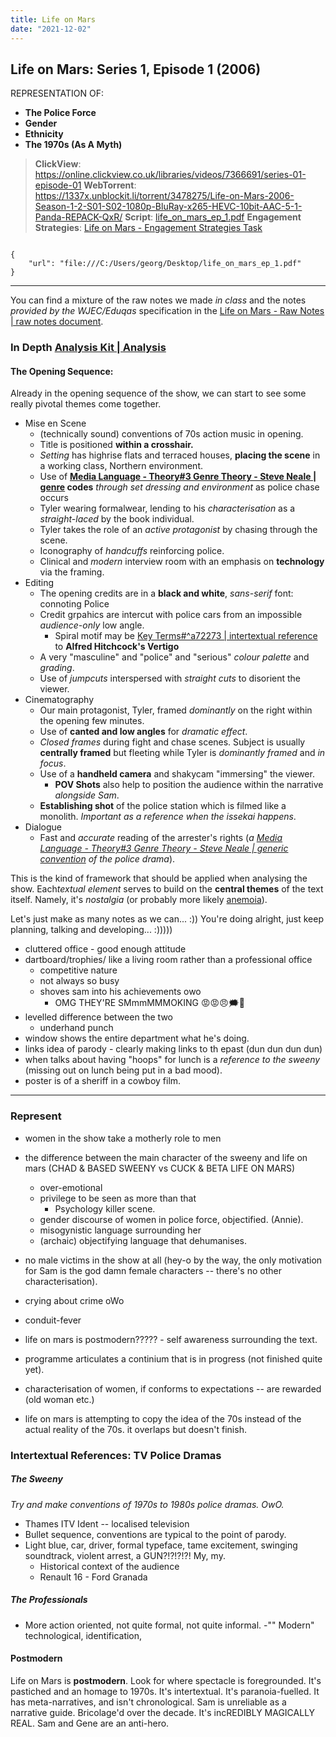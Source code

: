 ```yaml
---
title: Life on Mars
date: "2021-12-02"
---
```

## Life on Mars: Series 1, Episode 1 (2006)
REPRESENTATION OF:
- **The Police Force**
- **Gender**
- **Ethnicity**
- **The 1970s (As A Myth)**

> **ClickView**: https://online.clickview.co.uk/libraries/videos/7366691/series-01-episode-01
> **WebTorrent**: https://1337x.unblockit.li/torrent/3478275/Life-on-Mars-2006-Season-1-2-S01-S02-1080p-BluRay-x265-HEVC-10bit-AAC-5-1-Panda-REPACK-QxR/
> **Script**: [life_on_mars_ep_1.pdf](file:///C:/Users/georg/Desktop/life_on_mars_ep_1.pdf)
> **Engagement Strategies**: [Life on Mars - Engagement Strategies Task](Life%20on%20Mars%20-%20Engagement%20Strategies%20Task)

```pdf

{
	"url": "file:///C:/Users/georg/Desktop/life_on_mars_ep_1.pdf"
}

```

---

You can find a mixture of the raw notes we made *in class* and the notes *provided by the WJEC/Eduqas* specification in the [Life on Mars - Raw Notes | raw notes document](Life%20on%20Mars%20-%20Raw%20Notes%20|%20raw%20notes%20document).

### In Depth [Analysis Kit | Analysis](Analysis%20Kit%20|%20Analysis)
#### The Opening Sequence:
Already in the opening sequence of the show, we can start to see some really pivotal themes come together.

- Mise en Scene
	- (technically sound) conventions of 70s action music in opening.
	- Title is positioned **within a crosshair.**
	- *Setting* has highrise flats and terraced houses, **placing the scene** in a working class, Northern environment.
	- Use of **[Media Language - Theory#3 Genre Theory - Steve Neale | genre](Media%20Language%20-%20Theory#3%20Genre%20Theory%20-%20Steve%20Neale%20|%20genre) codes** *through set dressing and environment* as police chase occurs
	- Tyler wearing formalwear, lending to his *characterisation* as a *straight-laced* by the book individual.
	- Tyler takes the role of an *active protagonist* by chasing through the scene.
	- Iconography of *handcuffs* reinforcing police.
	- Clinical and *modern* interview room with an emphasis on **technology** via the framing.
- Editing
	- The opening credits are in a **black and white**, *sans-serif* font: connoting Police
	- Credit grpahics are intercut with police cars from an impossible *audience-only* low angle.
		- Spiral motif may be [Key Terms#^a72273 | intertextual reference](Key%20Terms#^a72273%20|%20intertextual%20reference) to **Alfred Hitchcock's Vertigo**
	- A very "masculine" and "police" and "serious" *colour palette* and *grading*.
	- Use of *jumpcuts* interspersed with *straight cuts* to disorient the viewer.
- Cinematography
	- Our main protagonist, Tyler, framed *dominantly* on the right within the opening few minutes.
	- Use of **canted and low angles** for *dramatic effect*.
	- *Closed frames* during fight and chase scenes. Subject is usually **centrally framed** but fleeting while Tyler is *dominantly framed* and *in focus*.
	- Use of a **handheld camera** and shakycam "immersing" the viewer.
		- **POV Shots** also help to position the audience within the narrative *alongside Sam*.
	- **Establishing shot** of the police station which is filmed like a monolith. *Important as a reference when the issekai happens*.
- Dialogue
	- Fast and *accurate* reading of the arrester's rights (*a [Media Language - Theory#3 Genre Theory - Steve Neale | generic convention](Media%20Language%20-%20Theory#3%20Genre%20Theory%20-%20Steve%20Neale%20|%20generic%20convention) of the police drama*).

This is the kind of framework that should be applied when analysing the show. Each*textual element* serves to build on the **central themes** of the text itself. Namely, it's *nostalgia* (or probably more likely [anemoia](https://bit.ly/3bJHQhu)). 


Let's just make as many notes as we can... :)) 
You're doing alright, just keep planning, talking and developing... :)))))
- cluttered office - good enough attitude
- dartboard/trophies/ like a living room rather than a professional office
	-	competitive nature
	-	not always so busy
	-	shoves sam into his achievements owo
		-	OMG THEY'RE SMmmMMMOKING 😡😡😠🗯👿
-	levelled difference between the two
	-	underhand punch
-	window shows the entire department what he's doing.
-	links idea of parody - clearly making links to th epast (dun dun dun dun)
-	when talks about having "hoops" for lunch is a *reference to the sweeny* (missing out on lunch being put in a bad mood).
-	poster is of a sheriff in a cowboy film. 

---

### Represent
-  women in the show take a motherly role to men
-  the difference between the main character of the sweeny and life on mars (CHAD & BASED SWEENY vs CUCK & BETA LIFE ON MARS)
	- over-emotional
	- privilege to be seen as more than that
		- Psychology killer scene. 
	- gender discourse of women in police force, objectified. (Annie). 
	- misogynistic language surrounding her
	- (archaic) objectifying language that dehumanises.
- no male victims in the show at all (hey-o by the way, the only motivation for Sam is the god damn female characters -- there's no other characterisation).

- crying about crime oWo
- conduit-fever
- life on mars is postmodern????? - self awareness surrounding the text. 
- programme articulates a continium that is in progress  (not finished quite yet). 
- characterisation of women, if conforms to expectations -- are rewarded (old woman etc.)
- life on mars is attempting to copy the idea of the 70s instead of the actual reality of the 70s. it overlaps but doesn't finish.

### Intertextual References: TV Police Dramas
##### The Sweeny
*Try and make conventions of 1970s to 1980s police dramas. OwO.*
- Thames ITV Ident -- localised television
- Bullet sequence, conventions are typical to the point of parody.
- Light blue, car, driver, formal typeface, tame excitement, swinging soundtrack, violent arrest, a GUN?!?!?!?! My, my.
	- Historical context of the audience
	- Renault 16 - Ford Granada

##### The Professionals
- More action oriented, not quite formal, not quite informal.
-"" Modern" technological, identification, 

#### Postmodern
Life on Mars is **postmodern**. Look for where spectacle is foregrounded. It's pastiched and an homage to 1970s. It's intertextual. It's paranoia-fuelled. It has meta-narratives, and isn't chronological. Sam is unreliable as a narrative guide. Bricolage'd over the decade. It's incREDIBLY MAGICALLY REAL. Sam and Gene are an anti-hero.